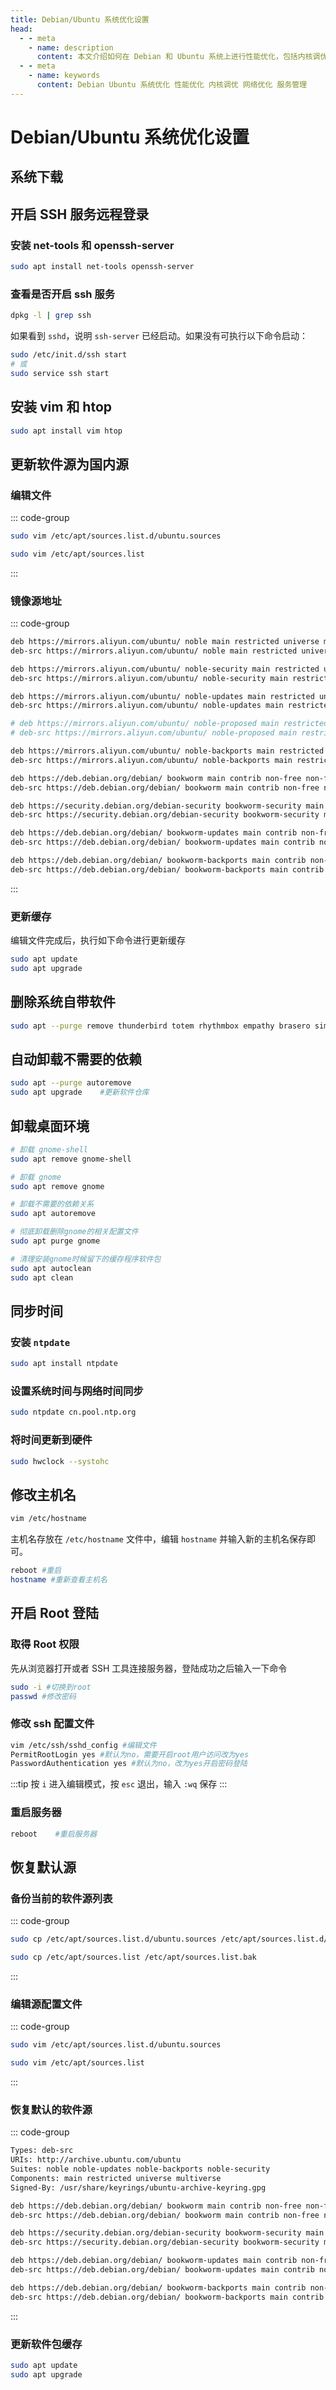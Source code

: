 ```yaml
---
title: Debian/Ubuntu 系统优化设置
head:
  - - meta
    - name: description
      content: 本文介绍如何在 Debian 和 Ubuntu 系统上进行性能优化，包括内核调优、网络优化和服务管理等。
  - - meta
    - name: keywords
      content: Debian Ubuntu 系统优化 性能优化 内核调优 网络优化 服务管理
---
```


# Debian/Ubuntu 系统优化设置

## 系统下载

<Pill name="Ubuntu" link="https://cn.ubuntu.com/download/desktop" :icon="{ light: 'skill-icons:ubuntu-light', dark: 'skill-icons:ubuntu-dark' }" alt="ubuntu图标" />
<Pill name="Debian" link="https://www.debian.org/" :icon="{ light: 'skill-icons:debian-light', dark: 'skill-icons:debian-dark' }" alt="debian图标"/>

## 开启 SSH 服务远程登录

### 安装 net-tools 和 openssh-server

```sh
sudo apt install net-tools openssh-server
```

### 查看是否开启 ssh 服务

```sh
dpkg -l | grep ssh
```

如果看到 `sshd`，说明 `ssh-server` 已经启动。如果没有可执行以下命令启动：

```sh
sudo /etc/init.d/ssh start
# 或
sudo service ssh start
```

## 安装 vim 和 htop

```sh
sudo apt install vim htop
```

## 更新软件源为国内源

### 编辑文件

::: code-group

```sh [Ubuntu]
sudo vim /etc/apt/sources.list.d/ubuntu.sources
```

```sh [Debian]
sudo vim /etc/apt/sources.list
```

:::

### 镜像源地址

::: code-group

```sh [Ubuntu]
deb https://mirrors.aliyun.com/ubuntu/ noble main restricted universe multiverse
deb-src https://mirrors.aliyun.com/ubuntu/ noble main restricted universe multiverse

deb https://mirrors.aliyun.com/ubuntu/ noble-security main restricted universe multiverse
deb-src https://mirrors.aliyun.com/ubuntu/ noble-security main restricted universe multiverse

deb https://mirrors.aliyun.com/ubuntu/ noble-updates main restricted universe multiverse
deb-src https://mirrors.aliyun.com/ubuntu/ noble-updates main restricted universe multiverse

# deb https://mirrors.aliyun.com/ubuntu/ noble-proposed main restricted universe multiverse
# deb-src https://mirrors.aliyun.com/ubuntu/ noble-proposed main restricted universe multiverse

deb https://mirrors.aliyun.com/ubuntu/ noble-backports main restricted universe multiverse
deb-src https://mirrors.aliyun.com/ubuntu/ noble-backports main restricted universe multiverse
```

```sh [Debian]
deb https://deb.debian.org/debian/ bookworm main contrib non-free non-free-firmware
deb-src https://deb.debian.org/debian/ bookworm main contrib non-free non-free-firmware

deb https://security.debian.org/debian-security bookworm-security main contrib non-free non-free-firmware
deb-src https://security.debian.org/debian-security bookworm-security main contrib non-free non-free-firmware

deb https://deb.debian.org/debian/ bookworm-updates main contrib non-free non-free-firmware
deb-src https://deb.debian.org/debian/ bookworm-updates main contrib non-free non-free-firmware

deb https://deb.debian.org/debian/ bookworm-backports main contrib non-free non-free-firmware
deb-src https://deb.debian.org/debian/ bookworm-backports main contrib non-free non-free-firmware
```

:::

### 更新缓存

编辑文件完成后，执行如下命令进行更新缓存

```sh
sudo apt update
sudo apt upgrade
```

## 删除系统自带软件

```sh
sudo apt --purge remove thunderbird totem rhythmbox empathy brasero simple-scan gnome-mahjongg aisleriot gnome-mines cheese transmission-common gnome-orca gnome-sudoku remmina
```

## 自动卸载不需要的依赖

```sh
sudo apt --purge autoremove
sudo apt upgrade	#更新软件仓库
```

## 卸载桌面环境

```sh
# 卸载 gnome-shell
sudo apt remove gnome-shell

# 卸载 gnome
sudo apt remove gnome

# 卸载不需要的依赖关系
sudo apt autoremove

# 彻底卸载删除gnome的相关配置文件
sudo apt purge gnome

# 清理安装gnome时候留下的缓存程序软件包
sudo apt autoclean
sudo apt clean
```

## 同步时间

### 安装 `ntpdate`

```sh
sudo apt install ntpdate
```

### 设置系统时间与网络时间同步

```sh
sudo ntpdate cn.pool.ntp.org
```

### 将时间更新到硬件

```sh
sudo hwclock --systohc
```

## 修改主机名

```sh
vim /etc/hostname

```

主机名存放在 `/etc/hostname` 文件中，编辑 `hostname` 并输入新的主机名保存即可。

```sh
reboot #重启
hostname #重新查看主机名
```

## 开启 Root 登陆

### 取得 Root 权限

先从浏览器打开或者 SSH 工具连接服务器，登陆成功之后输入一下命令

```bash
sudo -i #切换到root
passwd #修改密码
```

### 修改 ssh 配置文件

```bash
vim /etc/ssh/sshd_config #编辑文件
PermitRootLogin yes #默认为no，需要开启root用户访问改为yes
PasswordAuthentication yes #默认为no，改为yes开启密码登陆
```

:::tip
按 `i` 进入编辑模式，按 `esc` 退出，输入 `:wq` 保存
:::

### 重启服务器

```bash
reboot    #重启服务器
```

## 恢复默认源

### 备份当前的软件源列表

::: code-group

```sh [Ubuntu]
sudo cp /etc/apt/sources.list.d/ubuntu.sources /etc/apt/sources.list.d/ubuntu.sources.bak
```

```sh [Debian]
sudo cp /etc/apt/sources.list /etc/apt/sources.list.bak
```

:::

### 编辑源配置文件

::: code-group

```sh [Ubuntu]
sudo vim /etc/apt/sources.list.d/ubuntu.sources
```

```sh [Debian]
sudo vim /etc/apt/sources.list
```

:::

### 恢复默认的软件源

::: code-group

```sh [Ubuntu]
Types: deb-src
URIs: http://archive.ubuntu.com/ubuntu
Suites: noble noble-updates noble-backports noble-security
Components: main restricted universe multiverse
Signed-By: /usr/share/keyrings/ubuntu-archive-keyring.gpg
```

```sh [Debian]
deb https://deb.debian.org/debian/ bookworm main contrib non-free non-free-firmware
deb-src https://deb.debian.org/debian/ bookworm main contrib non-free non-free-firmware

deb https://security.debian.org/debian-security bookworm-security main contrib non-free non-free-firmware
deb-src https://security.debian.org/debian-security bookworm-security main contrib non-free non-free-firmware

deb https://deb.debian.org/debian/ bookworm-updates main contrib non-free non-free-firmware
deb-src https://deb.debian.org/debian/ bookworm-updates main contrib non-free non-free-firmware

deb https://deb.debian.org/debian/ bookworm-backports main contrib non-free non-free-firmware
deb-src https://deb.debian.org/debian/ bookworm-backports main contrib non-free non-free-firmware
```

:::

### 更新软件包缓存

```sh
sudo apt update
sudo apt upgrade
```
